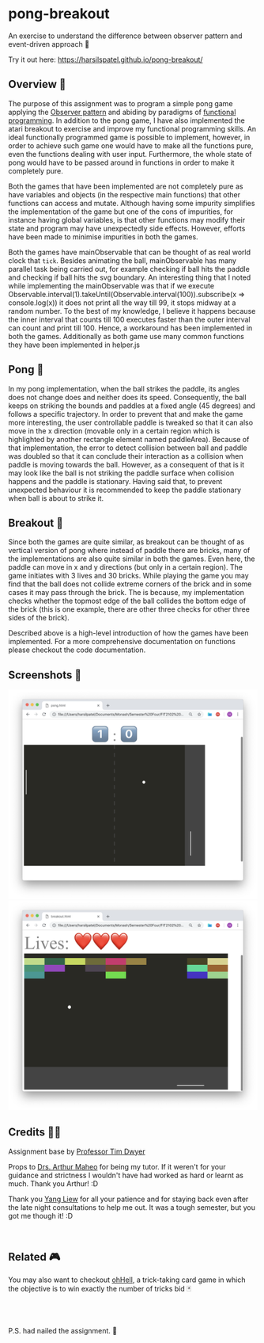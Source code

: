 # pong-breakout
An exercise to understand the difference between observer pattern and event-driven approach 🏓

Try it out here: https://harsilspatel.github.io/pong-breakout/


## Overview 📜

The purpose of this assignment was to program a simple pong game applying the [Observer pattern](https://en.wikipedia.org/wiki/Observer_pattern) and abiding by paradigms of [functional programming](https://en.wikipedia.org/wiki/Functional_programming). In addition to the pong game, I have also implemented the atari breakout to exercise and improve my functional programming skills. An ideal functionally programmed game is possible to implement, however, in order to achieve such game one would have to make all the functions pure, even the functions dealing with user input. Furthermore, the whole state of pong would have to be passed around in functions in order to make it completely pure.

Both the games that have been implemented are not completely pure as have variables and objects (in the respective main functions) that other functions can access and mutate. Although having some impurity simplifies the implementation of the game but one of the cons of impurities, for instance having global variables, is that other functions may modify their state and program may have unexpectedly side effects. However, efforts have been made to minimise impurities in both the games.

Both the games have mainObservable that can be thought of as real world clock that `tick`. Besides animating the ball, mainObservable has many parallel task being carried out, for example checking if ball hits the paddle and checking if ball hits the svg boundary. An interesting thing that I noted while implementing the mainObservable was that if we execute Observable.interval(1).takeUntil(Observable.interval(100)).subscribe(x => console.log(x)) it does not print all the way till 99, it stops midway at a random number. To the best of my knowledge, I believe it happens because the inner interval that counts till 100 executes faster than the outer interval can count and print till 100. Hence, a workaround has been implemented in both the games. 
Additionally as both game use many common functions they have been implemented in helper.js


## Pong 🏓

In my pong implementation, when the ball strikes the paddle, its angles does not change does and neither does its speed. Consequently, the ball keeps on striking the bounds and paddles at a fixed angle (45 degrees) and follows a specific trajectory. In order to prevent that and make the game more interesting, the user controllable paddle is tweaked so that it can also move in the x direction (movable only in a certain region which is highlighted by another rectangle element named paddleArea). Because of that implementation, the error to detect collision between ball and paddle was doubled so that it can conclude their interaction as a collision when paddle is moving towards the ball. However, as a consequent of that is it may look like the ball is not striking the paddle surface when collision happens and the paddle is stationary. Having said that, to prevent unexpected behaviour it is recommended to keep the paddle stationary when ball is about to strike it.

## Breakout 👾

Since both the games are quite similar, as breakout can be thought of as vertical version of pong where instead of paddle there are bricks, many of the implementations are also quite similar in both the games. Even here, the paddle can move in x and y directions (but only in a certain region). The game initiates with 3 lives and 30 bricks. While playing the game you may find that the ball does not collide extreme corners of the brick and in some cases it may pass through the brick. The is because, my implementation checks whether the topmost edge of the ball collides the bottom edge of the brick (this is one example, there are other three checks for other three sides of the brick).


Described above is a high-level introduction of how the games have been implemented. For a more comprehensive documentation on functions please checkout the code documentation. 

## Screenshots 📸

<img src="screenshots/pong.png">

</br>

<img src="screenshots/breakout.png">

</br>

## Credits 👏🏻
Assignment base by [Professor Tim Dwyer](https://github.com/tgdwyer)

Props to [Drs. Arthur Maheo](http://arthur.maheo.net/) for being my tutor. If it weren't for your guidance and strictness I wouldn't have had worked as hard or learnt as much. Thank you Arthur! :D

Thank you [Yang Liew](http://www.dyliew.com/) for all your patience and for staying back even after the late night consultations to help me out. It was a tough semester, but you got me though it! :D

</br>


## Related 🎮
You may also want to checkout [ohHell](https://github.com/harsilspatel/ohHell), a trick-taking card game in which the objective is to win exactly the number of tricks bid 🃏

</br>
</br>



P.S. had nailed the assignment. 💯
